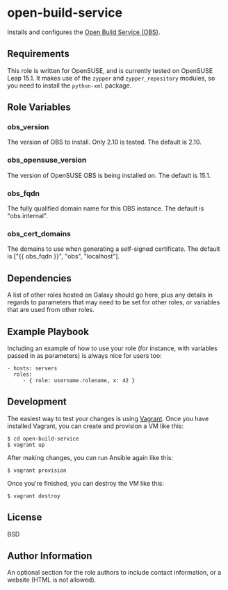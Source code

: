 open-build-service
==================

Installs and configures the [Open Build Service (OBS)](https://openbuildservice.org/).

Requirements
------------

This role is written for OpenSUSE, and is currently tested on OpenSUSE Leap 15.1. It makes use of the `zypper` and `zypper_repository` modules, so you need to install the `python-xml` package.

Role Variables
--------------

### obs_version

The version of OBS to install. Only 2.10 is tested. The default is 2.10.

### obs_opensuse_version

The version of OpenSUSE OBS is being installed on. The default is 15.1.

### obs_fqdn

The fully qualified domain name for this OBS instance. The default is "obs.internal".

### obs_cert_domains

The domains to use when generating a self-signed certificate. The default is ["{{ obs_fqdn }}", "obs", "localhost"].

Dependencies
------------

A list of other roles hosted on Galaxy should go here, plus any details in regards to parameters that may need to be set for other roles, or variables that are used from other roles.

Example Playbook
----------------

Including an example of how to use your role (for instance, with variables passed in as parameters) is always nice for users too:

    - hosts: servers
      roles:
         - { role: username.rolename, x: 42 }

Development
-----------

The easiest way to test your changes is using [Vagrant](https://www.vagrantup.com/). Once you have installed Vagrant, you can create and provision a VM like this:

    $ cd open-build-service
    $ vagrant up

After making changes, you can run Ansible again like this:

    $ vagrant provision

Once you're finished, you can destroy the VM like this:

    $ vagrant destroy

License
-------

BSD

Author Information
------------------

An optional section for the role authors to include contact information, or a website (HTML is not allowed).
